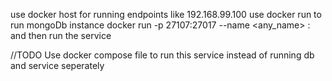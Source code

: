 use docker host for running endpoints like 192.168.99.100
use docker run to run mongoDb instance 
docker run -p 27107:27017 --name <any_name> <imageName>:<tag>
and then run the service

//TODO 
Use docker compose file to run this service instead of running db and service seperately
